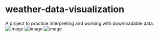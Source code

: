 # weather-data-visualization
A project to practice interpreting and working with downloadable data.
![image](https://user-images.githubusercontent.com/82424074/158044060-275d6ecb-3947-48b3-b9ce-45e67e6255b4.png)
![image](https://user-images.githubusercontent.com/82424074/158044065-7382811d-fb70-40f6-acd2-77982c8ed2b1.png)
![image](https://user-images.githubusercontent.com/82424074/158044072-2217689d-458b-46a9-8438-1135cfdc83ee.png)
